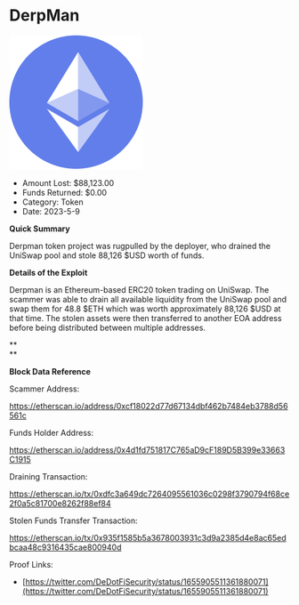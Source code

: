# DerpMan
![DerpMan](/rektimages/DerpMan.png)
- Amount Lost: $88,123.00
- Funds Returned: $0.00
- Category: Token
- Date: 2023-5-9

**Quick Summary**

Derpman token project was rugpulled by the deployer, who drained the UniSwap pool and stole 88,126 $USD worth of funds.

  


 **Details of the Exploit**

Derpman is an Ethereum-based ERC20 token trading on UniSwap. The scammer was able to drain all available liquidity from the UniSwap pool and swap them for 48.8 $ETH which was worth approximately 88,126 $USD at that time. The stolen assets were then transferred to another EOA address before being distributed between multiple addresses.

 **  
**

 **Block Data Reference**

Scammer Address:

https://etherscan.io/address/0xcf18022d77d67134dbf462b7484eb3788d56561c

  


Funds Holder Address:

https://etherscan.io/address/0x4d1fd751817C765aD9cF189D5B399e33663C1915

  


Draining Transaction:

https://etherscan.io/tx/0xdfc3a649dc7264095561036c0298f3790794f68ce2f0a5c81700e8262f88ef84

  


Stolen Funds Transfer Transaction:

https://etherscan.io/tx/0x935f1585b5a3678003931c3d9a2385d4e8ac65edbcaa48c9316435cae800940d


Proof Links:
- [https://twitter.com/DeDotFiSecurity/status/1655905511361880071](https://twitter.com/DeDotFiSecurity/status/1655905511361880071)


